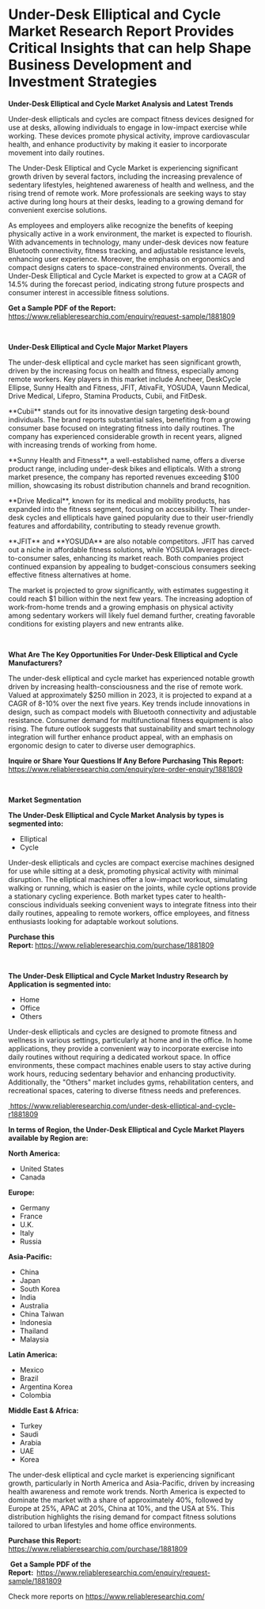 <p><h1>Under-Desk Elliptical and Cycle Market Research Report Provides Critical Insights that can help Shape Business Development and Investment Strategies</h1></p><p><strong>Under-Desk Elliptical and Cycle Market Analysis and Latest Trends</strong></p>
<p><p>Under-desk ellipticals and cycles are compact fitness devices designed for use at desks, allowing individuals to engage in low-impact exercise while working. These devices promote physical activity, improve cardiovascular health, and enhance productivity by making it easier to incorporate movement into daily routines.</p><p>The Under-Desk Elliptical and Cycle Market is experiencing significant growth driven by several factors, including the increasing prevalence of sedentary lifestyles, heightened awareness of health and wellness, and the rising trend of remote work. More professionals are seeking ways to stay active during long hours at their desks, leading to a growing demand for convenient exercise solutions.</p><p>As employees and employers alike recognize the benefits of keeping physically active in a work environment, the market is expected to flourish. With advancements in technology, many under-desk devices now feature Bluetooth connectivity, fitness tracking, and adjustable resistance levels, enhancing user experience. Moreover, the emphasis on ergonomics and compact designs caters to space-constrained environments. Overall, the Under-Desk Elliptical and Cycle Market is expected to grow at a CAGR of 14.5% during the forecast period, indicating strong future prospects and consumer interest in accessible fitness solutions.</p></p>
<p><strong>Get a Sample PDF of the Report:&nbsp;</strong> <a href="https://www.reliableresearchiq.com/enquiry/request-sample/1881809?utm_campaign=2761&utm_medium=2&utm_source=Github&utm_content=ia&utm_term=06042025&utm_id=under-desk-elliptical-and-cycle">https://www.reliableresearchiq.com/enquiry/request-sample/1881809</a></p>
<p>&nbsp;</p>
<p><strong>Under-Desk Elliptical and Cycle Major Market Players</strong></p>
<p><p>The under-desk elliptical and cycle market has seen significant growth, driven by the increasing focus on health and fitness, especially among remote workers. Key players in this market include Ancheer, DeskCycle Ellipse, Sunny Health and Fitness, JFIT, AtivaFit, YOSUDA, Vaunn Medical, Drive Medical, Lifepro, Stamina Products, Cubii, and FitDesk.</p><p>**Cubii** stands out for its innovative design targeting desk-bound individuals. The brand reports substantial sales, benefiting from a growing consumer base focused on integrating fitness into daily routines. The company has experienced considerable growth in recent years, aligned with increasing trends of working from home.</p><p>**Sunny Health and Fitness**, a well-established name, offers a diverse product range, including under-desk bikes and ellipticals. With a strong market presence, the company has reported revenues exceeding $100 million, showcasing its robust distribution channels and brand recognition.</p><p>**Drive Medical**, known for its medical and mobility products, has expanded into the fitness segment, focusing on accessibility. Their under-desk cycles and ellipticals have gained popularity due to their user-friendly features and affordability, contributing to steady revenue growth.</p><p>**JFIT** and **YOSUDA** are also notable competitors. JFIT has carved out a niche in affordable fitness solutions, while YOSUDA leverages direct-to-consumer sales, enhancing its market reach. Both companies project continued expansion by appealing to budget-conscious consumers seeking effective fitness alternatives at home.</p><p>The market is projected to grow significantly, with estimates suggesting it could reach $1 billion within the next few years. The increasing adoption of work-from-home trends and a growing emphasis on physical activity among sedentary workers will likely fuel demand further, creating favorable conditions for existing players and new entrants alike.</p></p>
<p>&nbsp;</p>
<p><strong>What Are The Key Opportunities For Under-Desk Elliptical and Cycle Manufacturers?</strong></p>
<p><p>The under-desk elliptical and cycle market has experienced notable growth driven by increasing health-consciousness and the rise of remote work. Valued at approximately $250 million in 2023, it is projected to expand at a CAGR of 8-10% over the next five years. Key trends include innovations in design, such as compact models with Bluetooth connectivity and adjustable resistance. Consumer demand for multifunctional fitness equipment is also rising. The future outlook suggests that sustainability and smart technology integration will further enhance product appeal, with an emphasis on ergonomic design to cater to diverse user demographics.</p></p>
<p><strong>Inquire or Share Your Questions If Any Before Purchasing This Report:</strong> <a href="https://www.reliableresearchiq.com/enquiry/pre-order-enquiry/1881809?utm_campaign=2761&utm_medium=2&utm_source=Github&utm_content=ia&utm_term=06042025&utm_id=under-desk-elliptical-and-cycle">https://www.reliableresearchiq.com/enquiry/pre-order-enquiry/1881809</a></p>
<p>&nbsp;</p>
<p><strong>Market Segmentation</strong></p>
<p><strong>The Under-Desk Elliptical and Cycle Market Analysis by types is segmented into:</strong></p>
<p><ul><li>Elliptical</li><li>Cycle</li></ul></p>
<p><p>Under-desk ellipticals and cycles are compact exercise machines designed for use while sitting at a desk, promoting physical activity with minimal disruption. The elliptical machines offer a low-impact workout, simulating walking or running, which is easier on the joints, while cycle options provide a stationary cycling experience. Both market types cater to health-conscious individuals seeking convenient ways to integrate fitness into their daily routines, appealing to remote workers, office employees, and fitness enthusiasts looking for adaptable workout solutions.</p></p>
<p><strong>Purchase this Report:&nbsp;</strong><a href="https://www.reliableresearchiq.com/purchase/1881809?utm_campaign=2761&utm_medium=2&utm_source=Github&utm_content=ia&utm_term=06042025&utm_id=under-desk-elliptical-and-cycle">https://www.reliableresearchiq.com/purchase/1881809</a></p>
<p>&nbsp;</p>
<p><strong>The Under-Desk Elliptical and Cycle Market Industry Research by Application is segmented into:</strong></p>
<p><ul><li>Home</li><li>Office</li><li>Others</li></ul></p>
<p><p>Under-desk ellipticals and cycles are designed to promote fitness and wellness in various settings, particularly at home and in the office. In home applications, they provide a convenient way to incorporate exercise into daily routines without requiring a dedicated workout space. In office environments, these compact machines enable users to stay active during work hours, reducing sedentary behavior and enhancing productivity. Additionally, the "Others" market includes gyms, rehabilitation centers, and recreational spaces, catering to diverse fitness needs and preferences.</p></p>
<p><a href="https://www.reliableresearchiq.com/under-desk-elliptical-and-cycle-r1881809?utm_campaign=2761&utm_medium=2&utm_source=Github&utm_content=ia&utm_term=06042025&utm_id=under-desk-elliptical-and-cycle">&nbsp;https://www.reliableresearchiq.com/under-desk-elliptical-and-cycle-r1881809</a></p>
<p><strong>In terms of Region, the Under-Desk Elliptical and Cycle Market Players available by Region are:</strong></p>
<p>
    <p> <strong> North America: </strong>
        <ul>
            <li>United States</li>
            <li>Canada</li>
        </ul>
        </p> 
    <p> <strong> Europe: </strong>
        <ul>
            <li>Germany</li>
            <li>France</li>
            <li>U.K.</li>
            <li>Italy</li>
            <li>Russia</li>
        </ul>
        </p> 
    <p> <strong> Asia-Pacific: </strong>
        <ul>
            <li>China</li>
            <li>Japan</li>
            <li>South Korea</li>
            <li>India</li>
            <li>Australia</li>
            <li>China Taiwan</li>
            <li>Indonesia</li>
            <li>Thailand</li>
            <li>Malaysia</li>
        </ul>
        </p> 
    <p> <strong> Latin America: </strong>
        <ul>
            <li>Mexico</li>
            <li>Brazil</li>
            <li>Argentina Korea</li>
            <li>Colombia</li>
        </ul>
        </p> 
    <p> <strong> Middle East & Africa: </strong>
        <ul>
            <li>Turkey</li>
            <li>Saudi</li>
            <li>Arabia</li>
            <li>UAE</li>
            <li>Korea</li>
        </ul>
    </p>
    </p>
<p><p>The under-desk elliptical and cycle market is experiencing significant growth, particularly in North America and Asia-Pacific, driven by increasing health awareness and remote work trends. North America is expected to dominate the market with a share of approximately 40%, followed by Europe at 25%, APAC at 20%, China at 10%, and the USA at 5%. This distribution highlights the rising demand for compact fitness solutions tailored to urban lifestyles and home office environments.</p></p>
<p><strong>Purchase this Report: </strong><a href="https://www.reliableresearchiq.com/purchase/1881809?utm_campaign=2761&utm_medium=2&utm_source=Github&utm_content=ia&utm_term=06042025&utm_id=under-desk-elliptical-and-cycle">https://www.reliableresearchiq.com/purchase/1881809</a></p>
<p>&nbsp;<strong>Get a Sample PDF of the Report:&nbsp;&nbsp;</strong><a href="https://www.reliableresearchiq.com/enquiry/request-sample/1881809?utm_campaign=2761&utm_medium=2&utm_source=Github&utm_content=ia&utm_term=06042025&utm_id=under-desk-elliptical-and-cycle">https://www.reliableresearchiq.com/enquiry/request-sample/1881809</a></p>
<p><strong></strong></p>
<p>Check more reports on <a href="https://www.reliableresearchiq.com/?utm_campaign=2761&utm_medium=2&utm_source=Github&utm_content=ia&utm_term=06042025&utm_id=under-desk-elliptical-and-cycle">https://www.reliableresearchiq.com/</a></p>